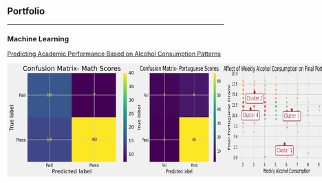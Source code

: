## Portfolio

---

### Machine Learning

[Predicting Academic Performance Based on Alcohol Consumption Patterns](https://github.com/Wina-Aaron/Wina-Aaron.github.io/blob/main/MachineLearningProject1.md)

<div style="display: flex; justify-content: space-around;">
    <img src="https://github.com/Wina-Aaron/Wina-Aaron.github.io/raw/main/output_18_0.png" alt="Alt text" style="width:300px; height:auto;"/>
    <img src="https://github.com/Wina-Aaron/Wina-Aaron.github.io/raw/main/output_19_0.png" alt="Image 2" width="200"/> <br>
    
<div style="display: flex; justify-content: space-around;">
    <img src="https://github.com/Wina-Aaron/Wina-Aaron.github.io/raw/main/output_24_2.png" alt="Alt text" style="width:300px; height:auto;"/>
    <img src="https://github.com/Wina-Aaron/Wina-Aaron.github.io/raw/main/output_15_1.png" alt="Image 2" width="200"/> <br>
    [Project Report](https://github.com/Wina-Aaron/Wina-Aaron.github.io/blob/main/Predictive%20Modeling.md)
  

---
[Salary Estimation of Data Science Positions](https://github.com/Wina-Aaron/Wina-Aaron.github.io/blob/main/SalaryEstimation.md)
<img src="images/dummy_thumbnail.jpg?raw=true"/>

---
[Project 3 Title](http://example.com/)
<img src="images/dummy_thumbnail.jpg?raw=true"/>

---

### Category Name 2

- [Project 1 Title](http://example.com/)
- [Project 2 Title](http://example.com/)
- [Project 3 Title](http://example.com/)
- [Project 4 Title](http://example.com/)
- [Project 5 Title](http://example.com/)

---




---
<p style="font-size:11px">Page template forked from <a href="https://github.com/evanca/quick-portfolio">evanca</a></p>
<!-- Remove above link if you don't want to attibute -->
